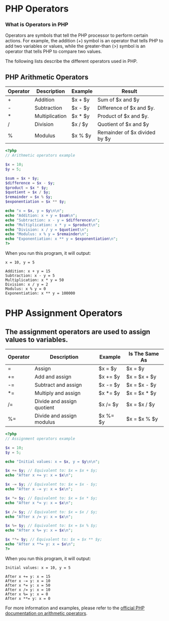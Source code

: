 # PHP Operators

### What is Operators in PHP

Operators are symbols that tell the PHP processor to perform certain actions. For example, the addition (+) symbol is an operator that tells PHP to add two variables or values, while the greater-than (>) symbol is an operator that tells PHP to compare two values.

The following lists describe the different operators used in PHP.

## PHP Arithmetic Operators



| Operator | 	Description| 	Example| 	Result|
|----------|-----------|-------|-------|
|+ |	Addition| 	$x + $y| 	Sum of $x and $y|
|- |	Subtraction| 	$x - $y |	Difference of $x and $y.|
|* 	|Multiplication| 	$x * $y |	Product of $x and $y.|
|/ 	|Division 	|$x / $y 	|Quotient of $x and $y|
|% 	|Modulus 	|$x % $y 	|Remainder of $x divided by $y|


```php
<?php
// Arithmetic operators example

$x = 10;
$y = 5;

$sum = $x + $y;
$difference = $x - $y;
$product = $x * $y;
$quotient = $x / $y;
$remainder = $x % $y;
$exponentiation = $x ** $y;

echo "x = $x, y = $y\n\n";
echo "Addition: x + y = $sum\n";
echo "Subtraction: x - y = $difference\n";
echo "Multiplication: x * y = $product\n";
echo "Division: x / y = $quotient\n";
echo "Modulus: x % y = $remainder\n";
echo "Exponentiation: x ** y = $exponentiation\n";
?>
```

When you run this program, it will output:

```
x = 10, y = 5

Addition: x + y = 15
Subtraction: x - y = 5
Multiplication: x * y = 50
Division: x / y = 2
Modulus: x % y = 0
Exponentiation: x ** y = 100000
```

# PHP Assignment Operators

## The assignment operators are used to assign values to variables.

|Operator 	|Description| 	Example| 	Is The Same As|
|---------|------|---------|--------|
|= |	Assign| 	$x = $y| 	$x = $y|
|+= 	|Add and assign 	|$x += $y 	|$x = $x + $y|
|-= 	|Subtract and assign 	|$x -= $y 	|$x = $x - $y|
|*= 	|Multiply and assign 	|$x *= $y 	|$x = $x * $y|
|/= 	|Divide and assign quotient| 	$x /= $y |	$x = $x / $y|
|%= 	|Divide and assign modulus |	$x %= $y |	$x = $x % $y|



```php
<?php
// Assignment operators example

$x = 10;
$y = 5;

echo "Initial values: x = $x, y = $y\n\n";

$x += $y; // Equivalent to: $x = $x + $y;
echo "After x += y: x = $x\n";

$x -= $y; // Equivalent to: $x = $x - $y;
echo "After x -= y: x = $x\n";

$x *= $y; // Equivalent to: $x = $x * $y;
echo "After x *= y: x = $x\n";

$x /= $y; // Equivalent to: $x = $x / $y;
echo "After x /= y: x = $x\n";

$x %= $y; // Equivalent to: $x = $x % $y;
echo "After x %= y: x = $x\n";

$x **= $y; // Equivalent to: $x = $x ** $y;
echo "After x **= y: x = $x\n";
?>
```

When you run this program, it will output:

```
Initial values: x = 10, y = 5

After x += y: x = 15
After x -= y: x = 10
After x *= y: x = 50
After x /= y: x = 10
After x %= y: x = 0
After x **= y: x = 0
```



For more information and examples, please refer to the [official PHP documentation on arithmetic operators](https://www.php.net/manual/en/language.operators.arithmetic.php).

